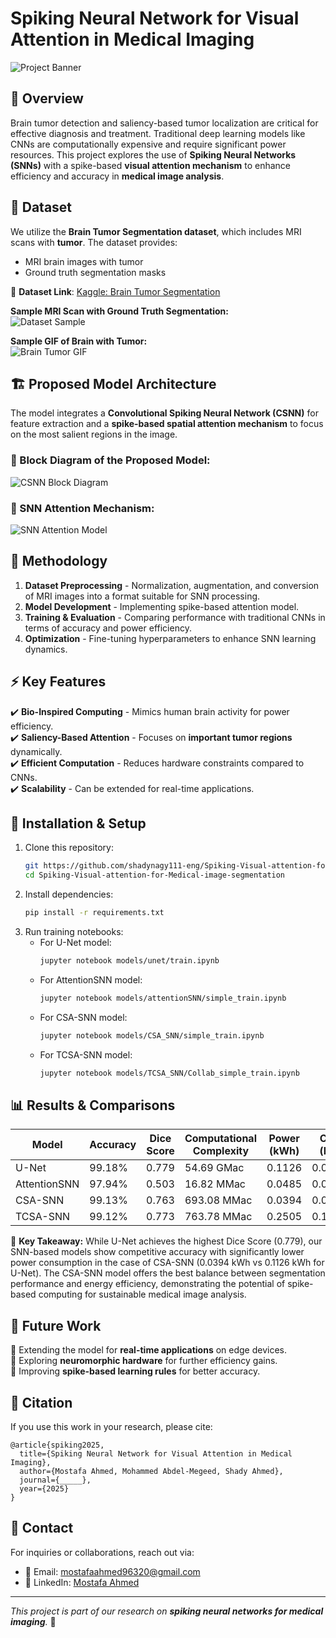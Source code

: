 # Spiking Neural Network for Visual Attention in Medical Imaging

![Project Banner](./assets/banner.png)

## 📌 Overview

Brain tumor detection and saliency-based tumor localization are critical for effective diagnosis and treatment. Traditional deep learning models like CNNs are computationally expensive and require significant power resources. This project explores the use of **Spiking Neural Networks (SNNs)** with a spike-based **visual attention mechanism** to enhance efficiency and accuracy in **medical image analysis**.

## 🏥 Dataset

We utilize the **Brain Tumor Segmentation dataset**, which includes MRI scans with **tumor**. The dataset provides:

- MRI brain images with tumor
- Ground truth segmentation masks

📌 **Dataset Link**: [Kaggle: Brain Tumor Segmentation](https://www.kaggle.com/datasets/nikhilroxtomar/brain-tumor-segmentation)

**Sample MRI Scan with Ground Truth Segmentation:**  
![Dataset Sample](./assets/dataset_sample.png)

**Sample GIF of Brain with Tumor:**  
![Brain Tumor GIF](./assets/patient_244.gif)

## 🏗️ Proposed Model Architecture

The model integrates a **Convolutional Spiking Neural Network (CSNN)** for feature extraction and a **spike-based spatial attention mechanism** to focus on the most salient regions in the image.

### 🔷 Block Diagram of the Proposed Model:

![CSNN Block Diagram](./assets/csnn_diagram.png)

### 🔹 SNN Attention Mechanism:

![SNN Attention Model](./assets/snn_attention.png)

## 🔬 Methodology

1. **Dataset Preprocessing** - Normalization, augmentation, and conversion of MRI images into a format suitable for SNN processing.
2. **Model Development** - Implementing spike-based attention model.
3. **Training & Evaluation** - Comparing performance with traditional CNNs in terms of accuracy and power efficiency.
4. **Optimization** - Fine-tuning hyperparameters to enhance SNN learning dynamics.

## ⚡ Key Features

✔️ **Bio-Inspired Computing** - Mimics human brain activity for power efficiency.  
✔️ **Saliency-Based Attention** - Focuses on **important tumor regions** dynamically.  
✔️ **Efficient Computation** - Reduces hardware constraints compared to CNNs.  
✔️ **Scalability** - Can be extended for real-time applications.

## 🚀 Installation & Setup

1. Clone this repository:
   ```sh
   git https://github.com/shadynagy111-eng/Spiking-Visual-attention-for-Medical-image-segmentation.git
   cd Spiking-Visual-attention-for-Medical-image-segmentation
   ```
2. Install dependencies:
   ```sh
   pip install -r requirements.txt
   ```
3. Run training notebooks:
   - For U-Net model:
     ```sh
     jupyter notebook models/unet/train.ipynb
     ```
   - For AttentionSNN model:
     ```sh
     jupyter notebook models/attentionSNN/simple_train.ipynb
     ```
   - For CSA-SNN model:
     ```sh
     jupyter notebook models/CSA_SNN/simple_train.ipynb
     ```
   - For TCSA-SNN model:
     ```sh
     jupyter notebook models/TCSA_SNN/Collab_simple_train.ipynb
     ```

## 📊 Results & Comparisons

| Model        | Accuracy | Dice Score | Computational Complexity  | Power (kWh) | CO₂ (kg) | Train Time (s) |
| ------------ | -------- | ---------- | ------------- | ----------- | -------- | -------------- |
| U-Net        | 99.18%   | 0.779      | 54.69 GMac    | 0.1126      | 0.0530   | 4654.17        |
| AttentionSNN | 97.94%   | 0.503      | 16.82 MMac    | 0.0485      | 0.0228   | 1939.52        |
| CSA-SNN      | 99.13%   | 0.763      | 693.08 MMac   | 0.0394      | 0.0187   | 3659.15        |
| TCSA-SNN     | 99.12%   | 0.773      | 763.78 MMac   | 0.2505      | 0.1179   | 9881.24        |

📌 **Key Takeaway:** While U-Net achieves the highest Dice Score (0.779), our SNN-based models show competitive accuracy with significantly lower power consumption in the case of CSA-SNN (0.0394 kWh vs 0.1126 kWh for U-Net). The CSA-SNN model offers the best balance between segmentation performance and energy efficiency, demonstrating the potential of spike-based computing for sustainable medical image analysis.

## 📌 Future Work

🔹 Extending the model for **real-time applications** on edge devices.  
🔹 Exploring **neuromorphic hardware** for further efficiency gains.  
🔹 Improving **spike-based learning rules** for better accuracy.

## 📜 Citation

If you use this work in your research, please cite:

```
@article{spiking2025,
  title={Spiking Neural Network for Visual Attention in Medical Imaging},
  author={Mostafa Ahmed, Mohammed Abdel-Megeed, Shady Ahmed},
  journal={_____},
  year={2025}
}
```

## 📩 Contact

For inquiries or collaborations, reach out via:

- 📧 Email: mostafaahmed96320@gmail.com
- 🔗 LinkedIn: [Mostafa Ahmed](https://www.linkedin.com/in/mostafaahmedgalal/)

---

_This project is part of our research on **spiking neural networks for medical imaging**._ 🎯
